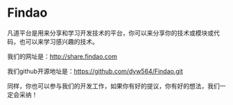 Findao
======

凡道平台是用来分享和学习开发技术的平台，你可以来分享你的技术或模块或代码，也可以来学习感兴趣的技术。

我们的网址是：http://share.findao.com

我们github开源地址是：https://github.com/dyw564/Findao.git

同样，你也可以参与我们的开发工作，如果你有好的提议，你有好的想法，我们一定会采纳！

